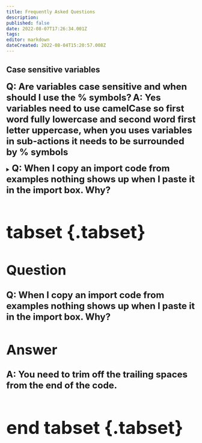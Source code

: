 ```yaml
---
title: Frequently Asked Questions
description: 
published: false
date: 2022-08-07T17:26:34.001Z
tags: 
editor: markdown
dateCreated: 2022-08-04T15:20:57.008Z
---
```


## Case sensitive variables
<font size="+2" class="text--twitch"><b>Q: </b></font><font size="+2"><b>Are variables case sensitive and when should I use the % symbols?</b></font>
<font size="+2" class="text--twitch"><b>A: </b></font></font><font size="+2"><b>Yes variables need to use camelCase so first word fully lowercase and second word first letter uppercase, when you uses variables in sub-actions it needs to be surrounded by % symbols</b></font>

<details>
  <summary>
<font size="+2" class="text--twitch"><b>Q: </b></font><font size="+2"><b> When I copy an import code from examples nothing shows up when I paste it in the import box.  Why?</summary>
<font size="+2" class="text--twitch"><b>A: </b></font></font><font size="+2"><b> You need to trim off the trailing spaces from the end of the code.
</details>
    
# tabset {.tabset}
## Question
    
<font size="+2" class="text--twitch"><b>Q: </b></font><font size="+2"><b>When I copy an import code from examples nothing shows up when I paste it in the import box.  Why?</b></font>
    
## Answer

<font size="+2" class="text--twitch"><b>A: </b></font><font size="+2"><b>You need to trim off the trailing spaces from the end of the code.</b></font>
# end tabset {.tabset}